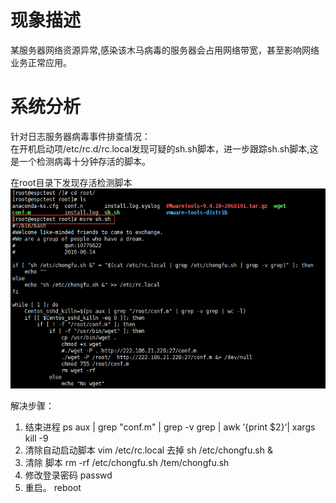 
# 现象描述
某服务器网络资源异常,感染该木马病毒的服务器会占用网络带宽，甚至影响网络业务正常应用。


# 系统分析
针对日志服务器病毒事件排查情况：<br />在开机启动项/etc/rc.d/rc.local发现可疑的sh.sh脚本，进一步跟踪sh.sh脚本,这是一个检测病毒十分钟存活的脚本。

在root目录下发现存活检测脚本<br />![linux-14-1.png](../../_img\05-应急响应/1656921313253-968aee09-56f0-452b-b24d-f373476d1b49.png)

解决步骤：

1. 结束进程 ps aux | grep "conf.m" | grep -v grep | awk ‘{print $2}‘| xargs kill -9
2. 清除自动启动脚本 vim /etc/rc.local 去掉 sh /etc/chongfu.sh &
3. 清除 脚本 rm -rf /etc/chongfu.sh /tem/chongfu.sh
4. 修改登录密码 passwd
5. 重启。 reboot
